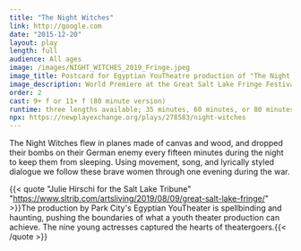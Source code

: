 ```yaml
---
title: "The Night Witches"
link: http://google.com
date: "2015-12-20"
layout: play
length: full
audience: All ages
image: /images/NIGHT_WITCHES_2019_Fringe.jpeg
image_title: Postcard for Egyptian YouTheatre production of "The Night Witches"
image_description: World Premiere at the Great Salt Lake Fringe Festival, produced by Egyptian YouTheatre.
order: 2
cast: 9+ f or 11+ f (80 minute version)
runtime: three lengths available; 35 minutes, 60 minutes, or 80 minutes (11+ cast)
npx: https://newplayexchange.org/plays/278583/night-witches
---
```


The Night Witches flew in planes made of canvas and wood, and dropped their bombs on their German enemy every fifteen minutes during the night to keep them from sleeping. Using movement, song, and lyrically styled dialogue we follow these brave women through one evening during the war.

{{< quote "Julie Hirschi for the Salt Lake Tribune" "https://www.sltrib.com/artsliving/2019/08/09/great-salt-lake-fringe/" >}}The production by Park City's Egyptian YouTheater is spellbinding and haunting, pushing the boundaries of what a youth theater production can achieve. The nine young actresses captured the hearts of theatergoers.{{< /quote >}}
